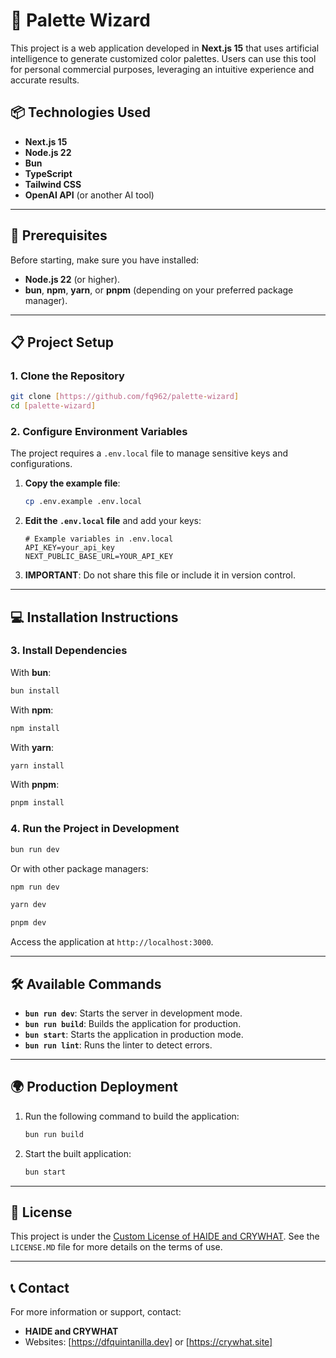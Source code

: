 # 🎨 Palette Wizard

This project is a web application developed in **Next.js 15** that uses artificial intelligence to generate customized color palettes. Users can use this tool for personal commercial purposes, leveraging an intuitive experience and accurate results.

## 📦 Technologies Used

- **Next.js 15**
- **Node.js 22**
- **Bun**
- **TypeScript**
- **Tailwind CSS**
- **OpenAI API** (or another AI tool)

---

## 🚀 Prerequisites

Before starting, make sure you have installed:

- **Node.js 22** (or higher).
- **bun**, **npm**, **yarn**, or **pnpm** (depending on your preferred package manager).

---

## 📋 Project Setup

### 1. Clone the Repository

```bash
git clone [https://github.com/fq962/palette-wizard]
cd [palette-wizard]
```

### 2. Configure Environment Variables

The project requires a `.env.local` file to manage sensitive keys and configurations.

1. **Copy the example file**:
   ```bash
   cp .env.example .env.local
   ```
2. **Edit the `.env.local` file** and add your keys:

   ```plaintext
   # Example variables in .env.local
   API_KEY=your_api_key
   NEXT_PUBLIC_BASE_URL=YOUR_API_KEY
   ```
3. **IMPORTANT**: Do not share this file or include it in version control.

---

## 💻 Installation Instructions

### 3. Install Dependencies

With **bun**:

```bash
bun install
```

With **npm**:

```bash
npm install
```

With **yarn**:

```bash
yarn install
```

With **pnpm**:

```bash
pnpm install
```

### 4. Run the Project in Development

```bash
bun run dev
```

Or with other package managers:

```bash
npm run dev
```

```bash
yarn dev
```

```bash
pnpm dev
```

Access the application at `http://localhost:3000`.

---

## 🛠️ Available Commands

- **`bun run dev`**: Starts the server in development mode.
- **`bun run build`**: Builds the application for production.
- **`bun start`**: Starts the application in production mode.
- **`bun run lint`**: Runs the linter to detect errors.

---

## 🌍 Production Deployment

1. Run the following command to build the application:
   ```bash
   bun run build
   ```
2. Start the built application:
   ```bash
   bun start
   ```

---

## 📄 License

This project is under the [Custom License of HAIDE and CRYWHAT](./LICENSE.MD). See the `LICENSE.MD` file for more details on the terms of use.

---

## 📞 Contact

For more information or support, contact:

- **HAIDE and CRYWHAT**
- Websites: [https://dfquintanilla.dev] or [https://crywhat.site]